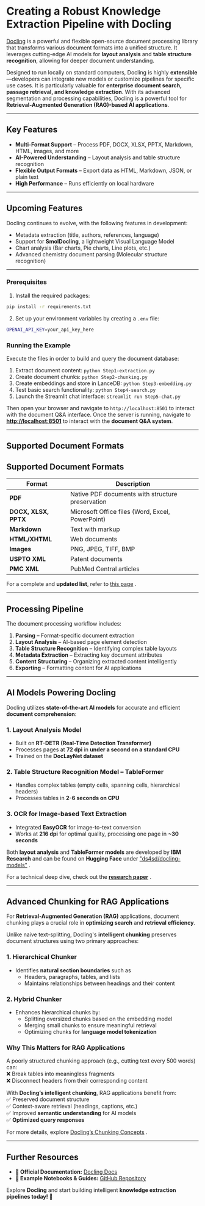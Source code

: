 # **Creating a Robust Knowledge Extraction Pipeline with Docling**  

[Docling](https://github.com/docling-project/docling) is a powerful and flexible open-source document processing library that transforms various document formats into a unified structure. It leverages cutting-edge AI models for **layout analysis** and **table structure recognition**, allowing for deeper document understanding.  

Designed to run locally on standard computers, Docling is highly **extensible**—developers can integrate new models or customize pipelines for specific use cases. It is particularly valuable for **enterprise document search, passage retrieval, and knowledge extraction**. With its advanced segmentation and processing capabilities, Docling is a powerful tool for **Retrieval-Augmented Generation (RAG)-based AI applications**.  

---

## **Key Features**  
- **Multi-Format Support** – Process PDF, DOCX, XLSX, PPTX, Markdown, HTML, images, and more  
- **AI-Powered Understanding** – Layout analysis and table structure recognition  
- **Flexible Output Formats** – Export data as HTML, Markdown, JSON, or plain text  
- **High Performance** – Runs efficiently on local hardware  

---

## **Upcoming Features**  
Docling continues to evolve, with the following features in development:  
- Metadata extraction (title, authors, references, language)  
- Support for **SmolDocling**, a lightweight Visual Language Model  
- Chart analysis (Bar charts, Pie charts, Line plots, etc.)  
- Advanced chemistry document parsing (Molecular structure recognition)  

---

### Prerequisites

1. Install the required packages:

```bash
pip install -r requirements.txt
```

2. Set up your environment variables by creating a `.env` file:

```bash
OPENAI_API_KEY=your_api_key_here
```

### Running the Example

Execute the files in order to build and query the document database:

1. Extract document content: `python Step1-extraction.py`
2. Create document chunks: `python Step2-chunking.py`
3. Create embeddings and store in LanceDB: `python Step3-embedding.py`
4. Test basic search functionality: `python Step4-search.py`
5. Launch the Streamlit chat interface: `streamlit run Step5-chat.py`

Then open your browser and navigate to `http://localhost:8501` to interact with the document Q&A interface.
Once the server is running, navigate to **[http://localhost:8501](http://localhost:8501/)** to interact with the **document Q&A system**.

----------

## **Supported Document Formats**

## **Supported Document Formats**  

| **Format**             | **Description**                                      |
|------------------------|------------------------------------------------------|
| **PDF**               | Native PDF documents with structure preservation     |
| **DOCX, XLSX, PPTX**  | Microsoft Office files (Word, Excel, PowerPoint)    |
| **Markdown**          | Text with markup                                    |
| **HTML/XHTML**        | Web documents                                      |
| **Images**            | PNG, JPEG, TIFF, BMP                               |
| **USPTO XML**         | Patent documents                                   |
| **PMC XML**           | PubMed Central articles                            |

For a complete and **updated list**, refer to [this page](https://docling-project.github.io/docling/usage/supported_formats/) .

----------

## **Processing Pipeline**

The document processing workflow includes:

1.  **Parsing** – Format-specific document extraction
2.  **Layout Analysis** – AI-based page element detection
3.  **Table Structure Recognition** – Identifying complex table layouts
4.  **Metadata Extraction** – Extracting key document attributes
5.  **Content Structuring** – Organizing extracted content intelligently
6.  **Exporting** – Formatting content for AI applications

----------

## **AI Models Powering Docling**

Docling utilizes **state-of-the-art AI models** for accurate and efficient **document comprehension**:

### **1. Layout Analysis Model**

-   Built on **RT-DETR (Real-Time Detection Transformer)**
-   Processes pages at **72 dpi** in **under a second on a standard CPU**
-   Trained on the **DocLayNet dataset**

### **2. Table Structure Recognition Model – TableFormer**

-   Handles complex tables (empty cells, spanning cells, hierarchical headers)
-   Processes tables in **2-6 seconds on CPU**

### **3. OCR for Image-based Text Extraction**

-   Integrated **EasyOCR** for image-to-text conversion
-   Works at **216 dpi** for optimal quality, processing one page in **~30 seconds**

Both **layout analysis** and **TableFormer models** are developed by **IBM Research** and can be found on **Hugging Face** under ["ds4sd/docling-models"](https://huggingface.co/ds4sd/docling-models) .

For a technical deep dive, check out the **[research paper](https://arxiv.org/pdf/2408.09869)** .

----------

## **Advanced Chunking for RAG Applications**

For **Retrieval-Augmented Generation (RAG)** applications, document chunking plays a crucial role in **optimizing search** and **retrieval efficiency**.

Unlike naive text-splitting, Docling's **intelligent chunking** preserves document structures using two primary approaches:

### **1. Hierarchical Chunker**

-   Identifies **natural section boundaries** such as
    -   Headers, paragraphs, tables, and lists
    -   Maintains relationships between headings and their content

### **2. Hybrid Chunker**

-   Enhances hierarchical chunks by:
    -   Splitting oversized chunks based on the embedding model
    -   Merging small chunks to ensure meaningful retrieval
    -   Optimizing chunks for **language model tokenization**

### **Why This Matters for RAG Applications**

A poorly structured chunking approach (e.g., cutting text every 500 words) can:  
❌ Break tables into meaningless fragments  
❌ Disconnect headers from their corresponding content

With **Docling’s intelligent chunking**, RAG applications benefit from:  
✅ Preserved document structure  
✅ Context-aware retrieval (headings, captions, etc.)  
✅ Improved **semantic understanding** for AI models  
✅ **Optimized query responses**

For more details, explore [Docling’s Chunking Concepts](https://docling-project.github.io/docling/examples/hybrid_chunking/) .

----------

## **Further Resources**

-   **📖 Official Documentation:** [Docling Docs](https://docling-project.github.io/docling/)
-   **🔬 Example Notebooks & Guides:** [GitHub Repository](https://github.com/docling-project/docling)

Explore **Docling** and start building intelligent **knowledge extraction pipelines today! 🚀**
